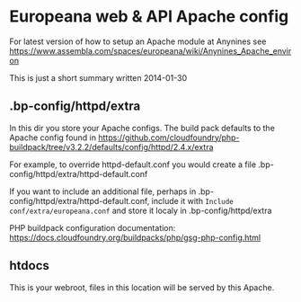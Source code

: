 # Europeana web & API Apache config

For latest version of how to setup an Apache module at Anynines see
https://www.assembla.com/spaces/europeana/wiki/Anynines_Apache_environ

This is just a short summary written 2014-01-30

## .bp-config/httpd/extra

In this dir you store your Apache configs. The build pack defaults to the Apache config found in
https://github.com/cloudfoundry/php-buildpack/tree/v3.2.2/defaults/config/httpd/2.4.x/extra

For example, to override httpd-default.conf you would create a file .bp-config/httpd/extra/httpd-default.conf

If you want to include an additional file, perhaps in .bp-config/httpd/extra/httpd-default.conf, include it with
`Include conf/extra/europeana.conf` and store it localy in .bp-config/httpd/extra

PHP buildpack configuration documentation: https://docs.cloudfoundry.org/buildpacks/php/gsg-php-config.html

## htdocs

This is your webroot, files in this location will be served by this Apache.
